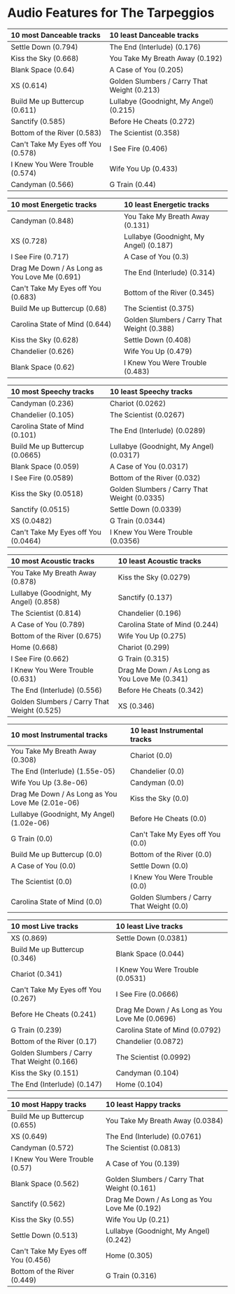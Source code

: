 # Audio Features for The Tarpeggios
| 10 most Danceable tracks | 10 least Danceable tracks |
|:---|:---|
| Settle Down (0.794) | The End (Interlude) (0.176) |
| Kiss the Sky (0.668) | You Take My Breath Away (0.192) |
| Blank Space (0.64) | A Case of You (0.205) |
| XS (0.614) | Golden Slumbers / Carry That Weight (0.213) |
| Build Me up Buttercup (0.611) | Lullabye (Goodnight, My Angel) (0.215) |
| Sanctify (0.585) | Before He Cheats (0.272) |
| Bottom of the River (0.583) | The Scientist (0.358) |
| Can't Take My Eyes off You (0.578) | I See Fire (0.406) |
| I Knew You Were Trouble (0.574) | Wife You Up (0.433) |
| Candyman (0.566) | G Train (0.44) |

| 10 most Energetic tracks | 10 least Energetic tracks |
|:---|:---|
| Candyman (0.848) | You Take My Breath Away (0.131) |
| XS (0.728) | Lullabye (Goodnight, My Angel) (0.187) |
| I See Fire (0.717) | A Case of You (0.3) |
| Drag Me Down / As Long as You Love Me (0.691) | The End (Interlude) (0.314) |
| Can't Take My Eyes off You (0.683) | Bottom of the River (0.345) |
| Build Me up Buttercup (0.68) | The Scientist (0.375) |
| Carolina State of Mind (0.644) | Golden Slumbers / Carry That Weight (0.388) |
| Kiss the Sky (0.628) | Settle Down (0.408) |
| Chandelier (0.626) | Wife You Up (0.479) |
| Blank Space (0.62) | I Knew You Were Trouble (0.483) |

| 10 most Speechy tracks | 10 least Speechy tracks |
|:---|:---|
| Candyman (0.236) | Chariot (0.0262) |
| Chandelier (0.105) | The Scientist (0.0267) |
| Carolina State of Mind (0.101) | The End (Interlude) (0.0289) |
| Build Me up Buttercup (0.0665) | Lullabye (Goodnight, My Angel) (0.0317) |
| Blank Space (0.059) | A Case of You (0.0317) |
| I See Fire (0.0589) | Bottom of the River (0.032) |
| Kiss the Sky (0.0518) | Golden Slumbers / Carry That Weight (0.0335) |
| Sanctify (0.0515) | Settle Down (0.0339) |
| XS (0.0482) | G Train (0.0344) |
| Can't Take My Eyes off You (0.0464) | I Knew You Were Trouble (0.0356) |

| 10 most Acoustic tracks | 10 least Acoustic tracks |
|:---|:---|
| You Take My Breath Away (0.878) | Kiss the Sky (0.0279) |
| Lullabye (Goodnight, My Angel) (0.858) | Sanctify (0.137) |
| The Scientist (0.814) | Chandelier (0.196) |
| A Case of You (0.789) | Carolina State of Mind (0.244) |
| Bottom of the River (0.675) | Wife You Up (0.275) |
| Home (0.668) | Chariot (0.299) |
| I See Fire (0.662) | G Train (0.315) |
| I Knew You Were Trouble (0.631) | Drag Me Down / As Long as You Love Me (0.341) |
| The End (Interlude) (0.556) | Before He Cheats (0.342) |
| Golden Slumbers / Carry That Weight (0.525) | XS (0.346) |

| 10 most Instrumental tracks | 10 least Instrumental tracks |
|:---|:---|
| You Take My Breath Away (0.308) | Chariot (0.0) |
| The End (Interlude) (1.55e-05) | Chandelier (0.0) |
| Wife You Up (3.8e-06) | Candyman (0.0) |
| Drag Me Down / As Long as You Love Me (2.01e-06) | Kiss the Sky (0.0) |
| Lullabye (Goodnight, My Angel) (1.02e-06) | Before He Cheats (0.0) |
| G Train (0.0) | Can't Take My Eyes off You (0.0) |
| Build Me up Buttercup (0.0) | Bottom of the River (0.0) |
| A Case of You (0.0) | Settle Down (0.0) |
| The Scientist (0.0) | I Knew You Were Trouble (0.0) |
| Carolina State of Mind (0.0) | Golden Slumbers / Carry That Weight (0.0) |

| 10 most Live tracks | 10 least Live tracks |
|:---|:---|
| XS (0.869) | Settle Down (0.0381) |
| Build Me up Buttercup (0.346) | Blank Space (0.044) |
| Chariot (0.341) | I Knew You Were Trouble (0.0531) |
| Can't Take My Eyes off You (0.267) | I See Fire (0.0666) |
| Before He Cheats (0.241) | Drag Me Down / As Long as You Love Me (0.0696) |
| G Train (0.239) | Carolina State of Mind (0.0792) |
| Bottom of the River (0.17) | Chandelier (0.0872) |
| Golden Slumbers / Carry That Weight (0.166) | The Scientist (0.0992) |
| Kiss the Sky (0.151) | Candyman (0.104) |
| The End (Interlude) (0.147) | Home (0.104) |

| 10 most Happy tracks | 10 least Happy tracks |
|:---|:---|
| Build Me up Buttercup (0.655) | You Take My Breath Away (0.0384) |
| XS (0.649) | The End (Interlude) (0.0761) |
| Candyman (0.572) | The Scientist (0.0813) |
| I Knew You Were Trouble (0.57) | A Case of You (0.139) |
| Blank Space (0.562) | Golden Slumbers / Carry That Weight (0.161) |
| Sanctify (0.562) | Drag Me Down / As Long as You Love Me (0.192) |
| Kiss the Sky (0.55) | Wife You Up (0.21) |
| Settle Down (0.513) | Lullabye (Goodnight, My Angel) (0.242) |
| Can't Take My Eyes off You (0.456) | Home (0.305) |
| Bottom of the River (0.449) | G Train (0.316) |
